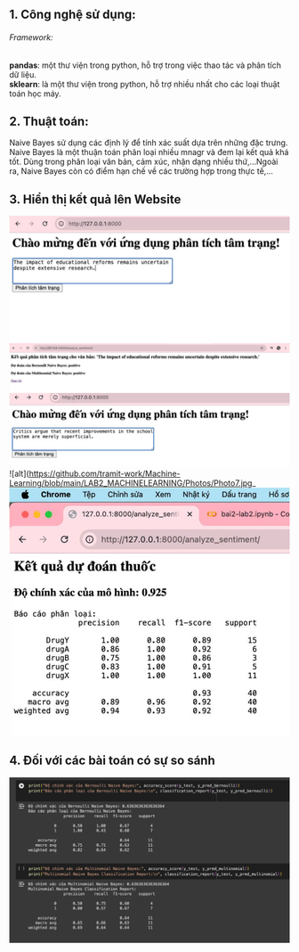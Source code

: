 ## 1.	Công nghệ sử dụng:
###### Framework: 
  **pandas**: một thư viện trong python, hỗ trợ trong việc thao tác và phân tích dữ liệu.<br>
  **sklearn**: là một thư viện trong python, hỗ trợ nhiều nhất cho các loại thuật toán học máy.
## 2.	Thuật toán:
Naive Bayes sử dụng các định lý để tính xác suất dựa trên những đặc trưng. Naive Bayes là một thuận toán phân loại nhiều mnagr và đem lại kết quả khá tốt. Dùng trong phân loại văn bản, cảm xúc, nhận dạng nhiều thứ,…Ngoài ra, Naive Bayes còn có điểm hạn chế về các trường hợp trong thực tế,...
## 3.	Hiển thị kết quả lên Website
![alt](https://github.com/tramit-work/Machine-Learning/blob/main/LAB2_MACHINELEARNING/Photos/Photo4.jpg)
![alt](https://github.com/tramit-work/Machine-Learning/blob/main/LAB2_MACHINELEARNING/Photos/Photo5.jpg)
![alt](https://github.com/tramit-work/Machine-Learning/blob/main/LAB2_MACHINELEARNING/Photos/Photo6.jpg)
![alt](https://github.com/tramit-work/Machine-Learning/blob/main/LAB2_MACHINELEARNING/Photos/Photo7.jpg_
![alt](https://github.com/tramit-work/Machine-Learning/blob/main/LAB2_MACHINELEARNING/Photos/Photo2.jpg)
## 4. Đối với các bài toán có sự so sánh 
![alt](https://github.com/tramit-work/Machine-Learning/blob/main/LAB2_MACHINELEARNING/Photos/Photo3.jpg)
